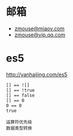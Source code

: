 # 邮箱
- zmouse@miaov.com
- zmouse@vip.qq.com

# es5
http://yanhaijing.com/es5

```
[] == ![]
[] == !true
[] == false
[] == 0
0 == 0
true

运算符优先级
数据类型转换
```

